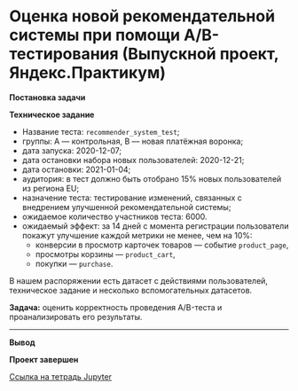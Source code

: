 # Оценка новой рекомендательной системы при помощи A/B-тестирования (Выпускной проект, Яндекс.Практикум)

<b> Постановка задачи </b>

**Техническое задание**

- Название теста: `recommender_system_test`;
- группы: А — контрольная, B — новая платёжная воронка;
- дата запуска: 2020-12-07;
- дата остановки набора новых пользователей: 2020-12-21;
- дата остановки: 2021-01-04;
- аудитория: в тест должно быть отобрано 15% новых пользователей из региона EU;
- назначение теста: тестирование изменений, связанных с внедрением улучшенной рекомендательной системы;
- ожидаемое количество участников теста: 6000.
- ожидаемый эффект: за 14 дней с момента регистрации пользователи покажут улучшение каждой метрики не менее, чем на 10%:
    - конверсии в просмотр карточек товаров — событие `product_page`,
    - просмотры корзины — `product_cart`,
    - покупки — `purchase`.

В нашем распоряжении есть датасет с действиями пользователей, техническое задание и несколько вспомогательных датасетов. 

**Задача:** оценить корректность проведения A/B-теста и проанализировать его результаты.

---

<b>Вывод</b>


<b>Проект завершен</b>

[Ссылка на тетрадь Jupyter]()
